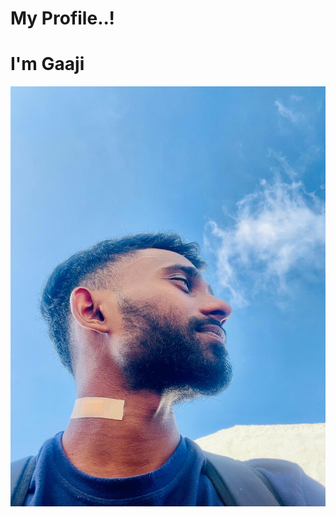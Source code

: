 # My Profile..!
# I'm Gaaji
![WhatsApp Image 2024-01-27 at 4.20.59 PM.jpeg](assets%2Fimages%2FWhatsApp%20Image%202024-01-27%20at%204.20.59%20PM.jpeg)
